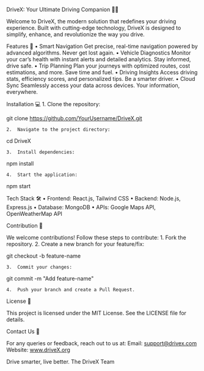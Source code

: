 DriveX: Your Ultimate Driving Companion 🚗💨

Welcome to DriveX, the modern solution that redefines your driving experience. Built with cutting-edge technology, DriveX is designed to simplify, enhance, and revolutionize the way you drive.

Features 🚀
	•	Smart Navigation
Get precise, real-time navigation powered by advanced algorithms.
Never get lost again.
	•	Vehicle Diagnostics
Monitor your car’s health with instant alerts and detailed analytics.
Stay informed, drive safe.
	•	Trip Planning
Plan your journeys with optimized routes, cost estimations, and more.
Save time and fuel.
	•	Driving Insights
Access driving stats, efficiency scores, and personalized tips.
Be a smarter driver.
	•	Cloud Sync
Seamlessly access your data across devices.
Your information, everywhere.

Installation 💻
	1.	Clone the repository:

git clone https://github.com/YourUsername/DriveX.git


	2.	Navigate to the project directory:

cd DriveX


	3.	Install dependencies:

npm install


	4.	Start the application:

npm start

Tech Stack 🛠️
	•	Frontend: React.js, Tailwind CSS
	•	Backend: Node.js, Express.js
	•	Database: MongoDB
	•	APIs: Google Maps API, OpenWeatherMap API

Contribution 🤝

We welcome contributions! Follow these steps to contribute:
	1.	Fork the repository.
	2.	Create a new branch for your feature/fix:

git checkout -b feature-name


	3.	Commit your changes:

git commit -m "Add feature-name"


	4.	Push your branch and create a Pull Request.

License 📜

This project is licensed under the MIT License. See the LICENSE file for details.

Contact Us 📧

For any queries or feedback, reach out to us at:
Email: support@drivex.com
Website: www.driveX.org

Drive smarter, live better.
The DriveX Team
